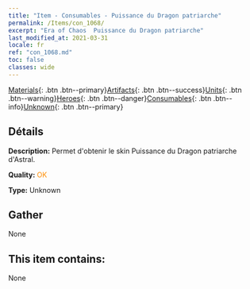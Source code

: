 ```yaml
---
title: "Item - Consumables - Puissance du Dragon patriarche"
permalink: /Items/con_1068/
excerpt: "Era of Chaos  Puissance du Dragon patriarche"
last_modified_at: 2021-03-31
locale: fr
ref: "con_1068.md"
toc: false
classes: wide
---
```

 [Materials](/fr/Items/){: .btn .btn--primary}[Artifacts](/fr/Items/Artifacts/){: .btn .btn--success}[Units](/fr/Items/Units/){: .btn .btn--warning}[Heroes](/fr/Items/Heroes/){: .btn .btn--danger}[Consumables](/fr/Items/Consumables/){: .btn .btn--info}[Unknown](/fr/Items/Unknown/){: .btn .btn--primary}

## Détails
 **Description:** Permet d'obtenir le skin Puissance du Dragon patriarche d'Astral.

 **Quality:** <span style="color: #FF8C00">OK</span>

 **Type:** Unknown

## Gather

  None

## This item contains:

  None

